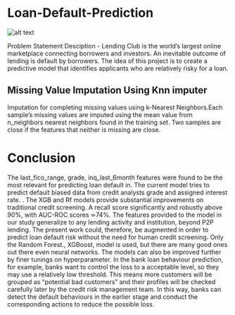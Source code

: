 # Loan-Default-Prediction
![alt text](https://i.investopedia.com/dimages/graphics/default.png)



Problem Statement Desciption - Lending Club is the world’s largest online marketplace connecting borrowers and investors. An inevitable outcome of lending is default by borrowers. The idea of this project is to create a predictive model that identifies applicants who are relatively risky for a loan. 

## Missing Value Imputation Using Knn imputer
Imputation for completing missing values using k-Nearest Neighbors.Each sample’s missing values are imputed using the mean value from n_neighbors nearest neighbors found in the training set. Two samples are close if the features that neither is missing are close.

# Conclusion

The last_fico_range, grade, inq_last_6month features were found to be the most relevant for predicting loan default in. The current model tries to predict default biased data from credit analysts grade and assigned interest rate. . The XGB and Rf models provide substantial improvements on traditional credit screening. A recall score significantly and robustly above 90%, with AUC-ROC scores ≃74%. The features provided to the model in our study generalize to any lending activity and institution, beyond P2P lending. The present work could, therefore, be augmented in order to predict loan default risk without the need for human credit screening.
Only the Random Forest., XGBoost, model is used, but there are many good ones out there even neural networks. The models can also be improved further by finer tunings on hyperparameter.
In the bank loan behaviour prediction, for example, banks want to control the loss to a acceptable level, so they may use a relatively low threshold. This means more customers will be grouped as “potential bad customers” and their profiles will be checked carefully later by the credit risk management team. In this way, banks can detect the default behaviours in the earlier stage and conduct the corresponding actions to reduce the possible loss.
